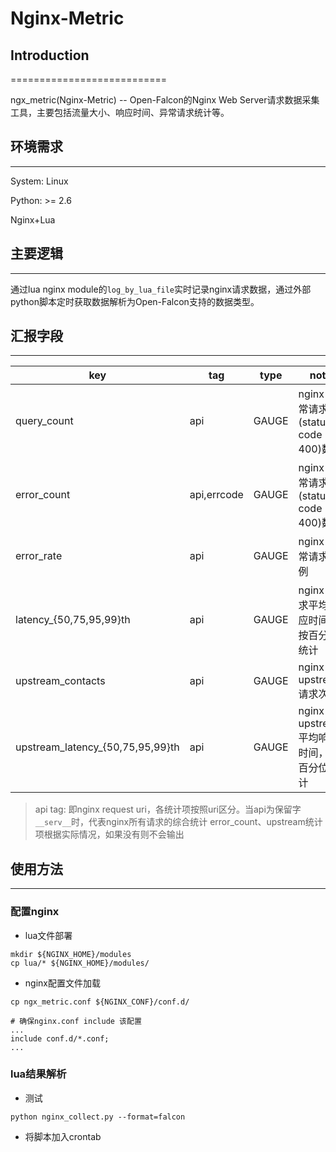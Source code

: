 # Nginx-Metric

## Introduction
===========================

ngx_metric(Nginx-Metric) -- Open-Falcon的Nginx Web Server请求数据采集工具，主要包括流量大小、响应时间、异常请求统计等。

## 环境需求
--------------------------

System: Linux

Python: >= 2.6

Nginx+Lua

## 主要逻辑
--------------------------

通过lua nginx module的`log_by_lua_file`实时记录nginx请求数据，通过外部python脚本定时获取数据解析为Open-Falcon支持的数据类型。

## 汇报字段
--------------------------

|key|tag|type|note|
|---|---|---|---|
|query_count|api|GAUGE|nginx 正常请求(status code < 400)数量|
|error_count|api,errcode|GAUGE|nginx 异常请求(status code >= 400)数量|
|error_rate|api|GAUGE|nginx 异常请求比例|
|latency_{50,75,95,99}th|api|GAUGE|nginx 请求平均响应时间，按百分位统计|
|upstream_contacts|api|GAUGE|nginx upstream 请求次数|
|upstream_latency_{50,75,95,99}th|api|GAUGE|nginx upstream平均响应时间，按百分位统计|

> api tag: 即nginx request uri，各统计项按照uri区分。当api为保留字`__serv__`时，代表nginx所有请求的综合统计
> error_count、upstream统计项根据实际情况，如果没有则不会输出

## 使用方法
------------------------

### 配置nginx

* lua文件部署

``` shell
mkdir ${NGINX_HOME}/modules
cp lua/* ${NGINX_HOME}/modules/
```

* nginx配置文件加载

```shell
cp ngx_metric.conf ${NGINX_CONF}/conf.d/

# 确保nginx.conf include 该配置
...
include conf.d/*.conf;
...
```

### lua结果解析

* 测试

```shell
python nginx_collect.py --format=falcon
```

* 将脚本加入crontab
